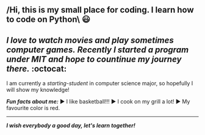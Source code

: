 /Hi, this is my small place for coding.
I learn how to code on Python\ :smiley:
-

***I love to watch movies and play sometimes computer games.***
***Recently I started a program under MIT and hope to countinue my journey there.***
:octocat:
------

I am currently a *starting-student* in computer science major,
so hopefully I will show my knowledge!

***Fun facts about me:***
:arrow_forward: I like basketball!!!
:arrow_forward: I cook on my grill a lot!
:arrow_forward: My favourite color is red.

***

***I wish everybody a good day, let's learn together!***
